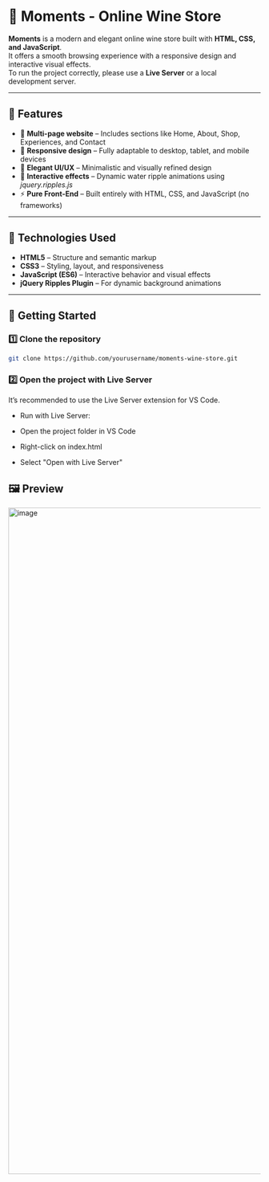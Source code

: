 # 🍷 Moments - Online Wine Store

**Moments** is a modern and elegant online wine store built with **HTML, CSS, and JavaScript**.  
It offers a smooth browsing experience with a responsive design and interactive visual effects.  
To run the project correctly, please use a **Live Server** or a local development server.

---

## 🌟 Features

- 🍇 **Multi-page website** – Includes sections like Home, About, Shop, Experiences, and Contact  
- 📱 **Responsive design** – Fully adaptable to desktop, tablet, and mobile devices  
- 🎨 **Elegant UI/UX** – Minimalistic and visually refined design  
- 🌊 **Interactive effects** – Dynamic water ripple animations using *jquery.ripples.js*  
- ⚡ **Pure Front-End** – Built entirely with HTML, CSS, and JavaScript (no frameworks)

---

## 🧩 Technologies Used

- **HTML5** – Structure and semantic markup  
- **CSS3** – Styling, layout, and responsiveness  
- **JavaScript (ES6)** – Interactive behavior and visual effects  
- **jQuery Ripples Plugin** – For dynamic background animations  

---

## 🚀 Getting Started

### 1️⃣ Clone the repository
```bash
git clone https://github.com/yourusername/moments-wine-store.git
```
### 2️⃣ Open the project with Live Server

It’s recommended to use the Live Server
 extension for VS Code.

- Run with Live Server:

- Open the project folder in VS Code

- Right-click on index.html

- Select "Open with Live Server"

## 🖼️ Preview

<img width="2562" height="1328" alt="image" src="https://github.com/user-attachments/assets/36e9e1da-7960-4849-82e6-c3c6d2225cc2" />

